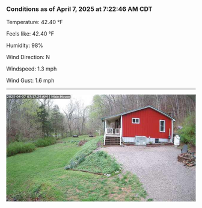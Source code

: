 ### Conditions as of April 7, 2025 at 7:22:46 AM CDT 

Temperature: 42.40 &deg;F

Feels like: 42.40 &deg;F

Humidity: 98%

Wind Direction: N

Windspeed: 1.3 mph

Wind Gust: 1.6 mph

---

<img src="./images/latest.jpeg"/>

